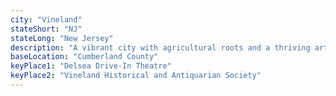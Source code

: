 ```yaml
---
city: "Vineland"
stateShort: "NJ"
stateLong: "New Jersey"
description: "A vibrant city with agricultural roots and a thriving arts scene."
baseLocation: "Cumberland County"
keyPlace1: "Delsea Drive-In Theatre"
keyPlace2: "Vineland Historical and Antiquarian Society"
---
```

